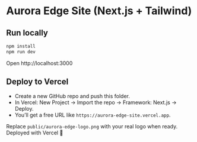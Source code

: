 # Aurora Edge Site (Next.js + Tailwind)

## Run locally
```bash
npm install
npm run dev
```
Open http://localhost:3000

## Deploy to Vercel
- Create a new GitHub repo and push this folder.
- In Vercel: New Project → Import the repo → Framework: Next.js → Deploy.
- You’ll get a free URL like `https://aurora-edge-site.vercel.app`.

Replace `public/aurora-edge-logo.png` with your real logo when ready.
Deployed with Vercel 🚀
